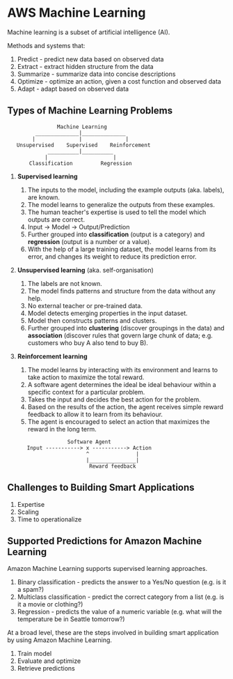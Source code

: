 # AWS Machine Learning 

Machine learning is a subset of artificial intelligence (AI).

Methods and systems that:
1. Predict - predict new data based on observed data
1. Extract - extract hidden structure from the data
1. Summarize - summarize data into concise descriptions
1. Optimize - optimize an action, given a cost function and observed data
1. Adapt - adapt based on observed data

## Types of Machine Learning Problems

```
                Machine Learning
         ______________|______________
        |              |              |
   Unsupervised    Supervised    Reinforcement
             __________|__________
            |                     |
       Classification         Regression
```

1. **Supervised learning**
    1. The inputs to the model, including the example outputs (aka. labels), are known.
    1. The model learns to generalize the outputs from these examples.
    1. The human teacher's expertise is used to tell the model which outputs are correct.
    1. Input -> Model -> Output/Prediction
    1. Further grouped into **classification** (output is a category) and **regression** (output is a number or a value).
    1. With the help of a large training dataset, the model learns from its error, and changes its weight to reduce
       its prediction error.
 
1. **Unsupervised learning** (aka. self-organisation)
    1. The labels are not known.
    1. The model finds patterns and structure from the data without any help.
    1. No external teacher or pre-trained data.
    1. Model detects emerging properties in the input dataset.
    1. Model then constructs patterns and clusters.
    1. Further grouped into **clustering** (discover groupings in the data) and **association** (discover rules that
       govern large chunk of data; e.g. customers who buy A also tend to buy B).

1. **Reinforcement learning**
    1. The model learns by interacting with its environment and learns to take action to maximize the total reward.
    1. A software agent determines the ideal be ideal behaviour within a specific context for a particular problem.
    1. Takes the input and decides the best action for the problem.
    1. Based on the results of the action, the agent receives simple reward feedback to allow it to learn from its
       behaviour.
    1. The agent is encouraged to select an action that maximizes the reward in the long term.
    
    ```
                    Software Agent
       Input -----------> x -----------> Action
                          ^               |
                          |_______________|
                           Reward feedback
    ```

## Challenges to Building Smart Applications

1. Expertise
1. Scaling
1. Time to operationalize

## Supported Predictions for Amazon Machine Learning

Amazon Machine Learning supports supervised learning approaches.

1. Binary classification - predicts the answer to a Yes/No question (e.g. is it a spam?)
1. Multiclass classification - predict the correct category from a list (e.g. is it a movie or clothing?)
1. Regression - predicts the value of a numeric variable (e.g. what will the temperature be in Seattle tomorrow?)

At a broad level, these are the steps involved in building smart application by using Amazon Machine Learning.

1. Train model
1. Evaluate and optimize
1. Retrieve predictions

